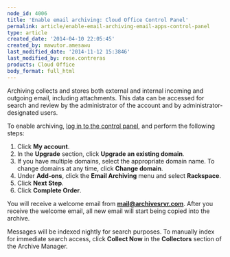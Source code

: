 ```yaml
---
node_id: 4006
title: 'Enable email archiving: Cloud Office Control Panel'
permalink: article/enable-email-archiving-email-apps-control-panel
type: article
created_date: '2014-04-10 22:05:45'
created_by: mawutor.amesawu
last_modified_date: '2014-11-12 15:3846'
last_modified_by: rose.contreras
products: Cloud Office
body_format: full_html
---
```


Archiving collects and stores both external and internal incoming and
outgoing email, including attachments. This data can be accessed for
search and review by the administrator of the account and by
administrator-designated users.

To enable archiving, [log in to the control
panel](https://apps.rackspace.com/?cp), and perform the following steps:

1.  Click **My account**.
2.  In the **Upgrade** section, click **Upgrade an existing domain**.
3.  If you have multiple domains, select the appropriate domain name. To
    change domains at any time, click **Change domain**.
4.  Under **Add-ons**, click the **Email Archiving** menu and select
    **Rackspace**.
5.  Click **Next Step**.
6.  Click **Complete Order**.

You will receive a welcome email from **mail@archivesrvr.com**. After
you receive the welcome email, all new email will start being copied
into the archive.

Messages will be indexed nightly for search purposes. To manually index
for immediate search access, click **Collect Now** in the **Collectors**
section of the Archive Manager.

